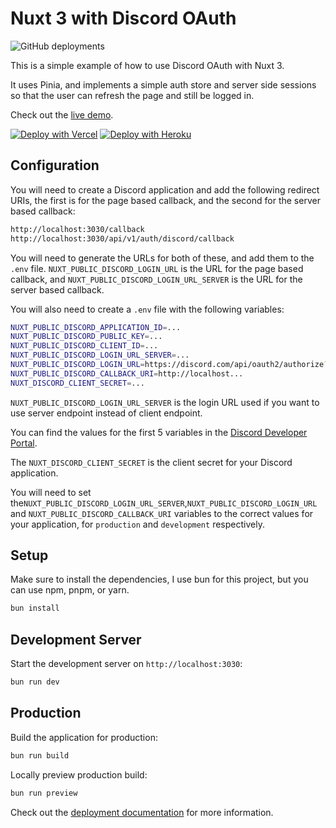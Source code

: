 # Nuxt 3 with Discord OAuth

![GitHub deployments](https://img.shields.io/github/deployments/L422Y/discord-login/production?label=vercel)

This is a simple example of how to use Discord OAuth with Nuxt 3.

It uses Pinia, and implements a simple auth store and server side sessions so that the user can refresh the page and
still be logged in.

Check out the [live demo](https://discord-login-weld.vercel.app/).

[![Deploy with Vercel](https://vercel.com/button)](https://vercel.com/import/project?template=https://github.com/L422Y/discord-login)
[![Deploy with Heroku](https://www.herokucdn.com/deploy/button.svg)](https://heroku.com/deploy?template=https://github.com/L422Y/discord-login)

## Configuration

You will need to create a Discord application and add the following redirect URIs, the first is for the page based
callback, and the second for the server based callback:

```bash
http://localhost:3030/callback  
http://localhost:3030/api/v1/auth/discord/callback
```

You will need to generate the URLs for both of these, and add them to the `.env` file.
`NUXT_PUBLIC_DISCORD_LOGIN_URL` is the URL for the page based callback, and `NUXT_PUBLIC_DISCORD_LOGIN_URL_SERVER` is
the URL for the server based callback.

You will also need to create a `.env` file with the following variables:

```bash
NUXT_PUBLIC_DISCORD_APPLICATION_ID=...
NUXT_PUBLIC_DISCORD_PUBLIC_KEY=...
NUXT_PUBLIC_DISCORD_CLIENT_ID=...
NUXT_PUBLIC_DISCORD_LOGIN_URL_SERVER=...
NUXT_PUBLIC_DISCORD_LOGIN_URL=https://discord.com/api/oauth2/authorize?...
NUXT_PUBLIC_DISCORD_CALLBACK_URI=http://localhost...
NUXT_DISCORD_CLIENT_SECRET=...
```

`NUXT_PUBLIC_DISCORD_LOGIN_URL_SERVER` is the login URL used if you want to use server endpoint instead of client
endpoint.

You can find the values for the first 5 variables in
the [Discord Developer Portal](https://discord.com/developers/applications).

The `NUXT_DISCORD_CLIENT_SECRET` is the client secret for your Discord application.

You will need to set the`NUXT_PUBLIC_DISCORD_LOGIN_URL_SERVER`,`NUXT_PUBLIC_DISCORD_LOGIN_URL`
and `NUXT_PUBLIC_DISCORD_CALLBACK_URI` variables to the correct
values for your application, for `production` and `development` respectively.

## Setup

Make sure to install the dependencies, I use bun for this project, but you can use npm, pnpm, or yarn.

```bash
bun install
```

## Development Server

Start the development server on `http://localhost:3030`:

```bash
bun run dev
```

## Production

Build the application for production:

```bash
bun run build
```

Locally preview production build:

```bash
bun run preview
```

Check out the [deployment documentation](https://nuxt.com/docs/getting-started/deployment) for more information.
